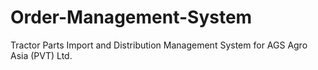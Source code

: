 # Order-Management-System
Tractor Parts Import and Distribution Management System for AGS Agro Asia (PVT) Ltd.
